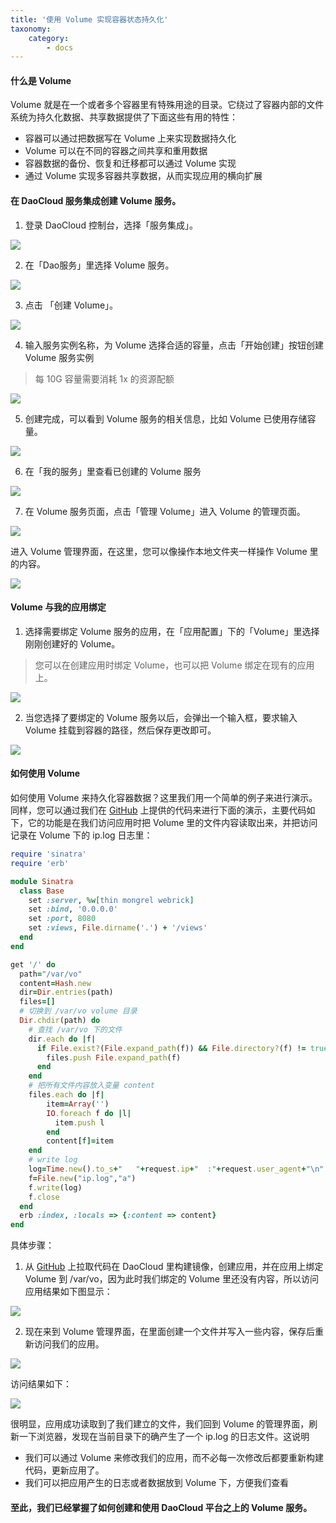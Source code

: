 ```yaml
---
title: '使用 Volume 实现容器状态持久化'
taxonomy:
    category:
        - docs
---
```

#### 什么是 Volume

Volume 就是在一个或者多个容器里有特殊用途的目录。它绕过了容器内部的文件系统为持久化数据、共享数据提供了下面这些有用的特性：

+ 容器可以通过把数据写在 Volume 上来实现数据持久化
+ Volume 可以在不同的容器之间共享和重用数据
+ 容器数据的备份、恢复和迁移都可以通过 Volume 实现
+ 通过 Volume 实现多容器共享数据，从而实现应用的横向扩展

#### 在 DaoCloud 服务集成创建 Volume 服务。

1. 登录 DaoCloud 控制台，选择「服务集成」。

  ![](image_1.png)

2. 在「Dao服务」里选择 Volume 服务。

  ![](image_2.png)

3. 点击 「创建 Volume」。

  ![](image_3.png)

4. 输入服务实例名称，为 Volume  选择合适的容量，点击「开始创建」按钮创建 Volume 服务实例

  > 每 10G 容量需要消耗 1x 的资源配额

  ![](image_4.png)

5. 创建完成，可以看到 Volume 服务的相关信息，比如 Volume 已使用存储容量。

  ![](image_5.png)

6. 在「我的服务」里查看已创建的 Volume 服务

  ![](image_6.png)

7. 在 Volume 服务页面，点击「管理 Volume」进入 Volume 的管理页面。

  ![](image_7.png)

  进入 Volume 管理界面，在这里，您可以像操作本地文件夹一样操作 Volume 里的内容。

  ![](image_8.png)

#### Volume 与我的应用绑定

1. 选择需要绑定 Volume 服务的应用，在「应用配置」下的「Volume」里选择刚刚创建好的 Volume。

  > 您可以在创建应用时绑定 Volume，也可以把 Volume 绑定在现有的应用上。

  ![](image_9.png)

2. 当您选择了要绑定的 Volume 服务以后，会弹出一个输入框，要求输入 Volume 挂载到容器的路径，然后保存更改即可。

  ![](image_10.png)

#### 如何使用 Volume
如何使用 Volume 来持久化容器数据？这里我们用一个简单的例子来进行演示。同样，您可以通过我们在 [GitHub](https://github.com/yxwzaxns/DaoCloud_volume.git) 上提供的代码来进行下面的演示，主要代码如下，它的功能是在我们访问应用时把 Volume 里的文件内容读取出来，并把访问记录在 Volume 下的 ip.log 日志里：

```ruby
require 'sinatra'
require 'erb'

module Sinatra
  class Base
    set :server, %w[thin mongrel webrick]
    set :bind, '0.0.0.0'
    set :port, 8080
    set :views, File.dirname('.') + '/views'
  end
end

get '/' do
  path="/var/vo"
  content=Hash.new
  dir=Dir.entries(path)
  files=[]
  # 切换到 /var/vo volume 目录
  Dir.chdir(path) do
    # 查找 /var/vo 下的文件
    dir.each do |f|
      if File.exist?(File.expand_path(f)) && File.directory?(f) != true
        files.push File.expand_path(f)
      end
    end
    # 把所有文件内容放入变量 content
    files.each do |f|
        item=Array('')
        IO.foreach f do |l|
          item.push l
        end
        content[f]=item
    end
    # write log
    log=Time.new().to_s+"   "+request.ip+"  :"+request.user_agent+"\n"
    f=File.new("ip.log","a")
    f.write(log)
    f.close
  end
  erb :index, :locals => {:content => content}
end

```

具体步骤：
1.  从 [GitHub](https://github.com/yxwzaxns/DaoCloud_volume.git) 上拉取代码在 DaoCloud 里构建镜像，创建应用，并在应用上绑定 Volume 到 /var/vo，因为此时我们绑定的 Volume 里还没有内容，所以访问应用结果如下图显示：

  ![](image_11.png)

2. 现在来到 Volume 管理界面，在里面创建一个文件并写入一些内容，保存后重新访问我们的应用。

  ![](image_12.png)

  访问结果如下：

  ![](image_13.png)

  很明显，应用成功读取到了我们建立的文件，我们回到 Volume 的管理界面，刷新一下浏览器，发现在当前目录下的确产生了一个 ip.log 的日志文件。这说明

  + 我们可以通过 Volume 来修改我们的应用，而不必每一次修改后都要重新构建代码，更新应用了。
  + 我们可以把应用产生的日志或者数据放到 Volume 下，方便我们查看

#### 至此，我们已经掌握了如何创建和使用 DaoCloud 平台之上的 Volume 服务。
